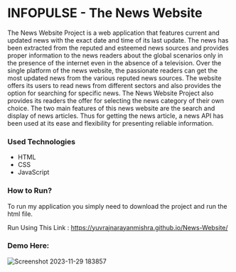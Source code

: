 <h1>INFOPULSE - The News Website</h1>

<p>The News Website Project is a web application that features current and updated news with the exact date and time of its last update. The news has been extracted from the reputed and esteemed news sources and provides proper information to the news readers about the global scenarios only in the presence of the internet even in the absence of a television. Over the single platform of the news website, the passionate readers can get the most updated news from the various reputed news sources. The website offers its users to read news from different sectors and also provides the option for searching for specific news. The News Website Project also provides its readers the offer for selecting the news category of their own choice. The two main features of this news website are the search and display of news articles. Thus for getting the news article, a news API has been used at its ease and flexibility for presenting reliable information.</p>

<h3>Used Technologies</h3>
<ul>
  <li>HTML</li>
  <li>CSS</li>
  <li>JavaScript</li>
</ul>

### How to Run?

To run my application you simply need to download the project and run the html file.

Run Using This Link : https://yuvrajnarayanmishra.github.io/News-Website/

<h3> Demo Here: </h3>

![Screenshot 2023-11-29 183857](https://github.com/YuvrajNarayanMishra/News-Website/assets/99082388/84108262-021f-45e4-a69f-f1a5b6eefec6)
<br>
